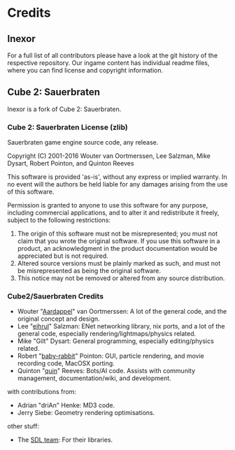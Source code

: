 # Credits

## Inexor

For a full list of all contributors please have a look at the git history of the respective repository.
Our ingame content has individual readme files, where you can find license and copyright information. 

## Cube 2: Sauerbraten

Inexor is a fork of Cube 2: Sauerbraten.

### Cube 2: Sauerbraten License (zlib)

Sauerbraten game engine source code, any release.

Copyright (C) 2001-2016 Wouter van Oortmerssen, Lee Salzman, Mike Dysart, Robert Pointon, and Quinton Reeves

This software is provided 'as-is', without any express or implied
warranty.  In no event will the authors be held liable for any damages
arising from the use of this software.

Permission is granted to anyone to use this software for any purpose,
including commercial applications, and to alter it and redistribute it
freely, subject to the following restrictions:

1. The origin of this software must not be misrepresented; you must not
   claim that you wrote the original software. If you use this software
   in a product, an acknowledgment in the product documentation would be
   appreciated but is not required.
2. Altered source versions must be plainly marked as such, and must not be
   misrepresented as being the original software.
3. This notice may not be removed or altered from any source distribution.

### Cube2/Sauerbraten Credits

* Wouter "[Aardappel](http://strlen.com/)" van Oortmerssen: A lot of the general code, and the original concept and design. 
* Lee "[eihrul](http://sauerbraten.org/lee/)" Salzman: ENet networking library, nix ports, and a lot of the general code, especially rendering/lightmaps/physics related. 
* Mike "Gilt" Dysart: General programming, especially editing/physics related.
* Robert "[baby-rabbit](http://www.fernlightning.com/)" Pointon: GUI, particle rendering, and movie recording code, MacOSX porting. 
* Quinton "[quin](http://www.redeclipse.net/)" Reeves: Bots/AI code. Assists with community management, documentation/wiki, and development. 

with contributions from:

* Adrian "driAn" Henke: MD3 code.
* Jerry Siebe: Geometry rendering optimisations.

other stuff:

* The [SDL team](http://www.libsdl.org/): For their libraries.
